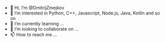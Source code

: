 - 👋 Hi, I’m @DmitrijZmejkov
- 👀 I’m interested in Python, C++, Javascript, Node.js, Java, Kotlin and so on
- 🌱 I’m currently learning ...
- 💞️ I’m looking to collaborate on ...
- 📫 How to reach me ...

<!---
DmitrijZmejkov/DmitrijZmejkov is a ✨ special ✨ repository because its `README.md` (this file) appears on your GitHub profile.
You can click the Preview link to take a look at your changes.
--->
